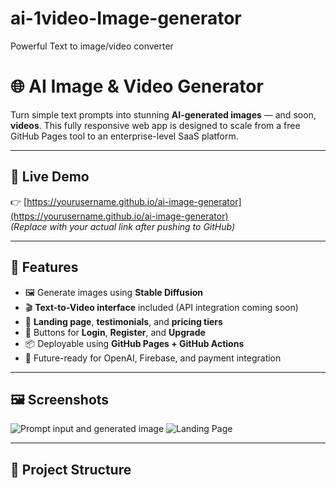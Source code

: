 # ai-1video-Image-generator
Powerful Text to image/video converter 

# 🌐 AI Image & Video Generator

Turn simple text prompts into stunning **AI-generated images** — and soon, **videos**. This fully responsive web app is designed to scale from a free GitHub Pages tool to an enterprise-level SaaS platform.

---

## 🚀 Live Demo

👉 [https://yourusername.github.io/ai-image-generator](https://yourusername.github.io/ai-image-generator)  
_(Replace with your actual link after pushing to GitHub)_

---

## 🧠 Features

- 🖼️ Generate images using **Stable Diffusion**
- 🎬 **Text-to-Video interface** included (API integration coming soon)
- 💬 **Landing page**, **testimonials**, and **pricing tiers**
- 👥 Buttons for **Login**, **Register**, and **Upgrade**
- 📦 Deployable using **GitHub Pages + GitHub Actions**
- 🔐 Future-ready for OpenAI, Firebase, and payment integration

---

## 🖼️ Screenshots

![Prompt input and generated image](https://via.placeholder.com/600x300?text=Prompt+and+AI+Image)
![Landing Page](https://via.placeholder.com/600x300?text=Landing+Page+Design)

---

## 📁 Project Structure


